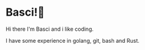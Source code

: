 # Basci!🦆

Hi there I'm Basci and i like coding.

I have some experience in golang, git, bash and Rust.

